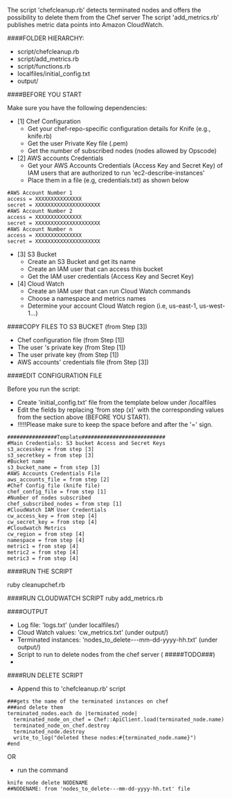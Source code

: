 The script 'chefcleanup.rb' detects terminated nodes and offers the possibility to delete them from the Chef server
The script 'add_metrics.rb' publishes metric data points into Amazon CloudWatch.

####FOLDER HIERARCHY:

- script/chefcleanup.rb
- script/add_metrics.rb
- script/functions.rb
- localfiles/initial_config.txt
- output/

####BEFORE YOU START

Make sure you have the following dependencies:

- [1] Chef Configuration
   - Get your chef-repo-specific configuration details for Knife (e.g., knife.rb)
   - Get the user Private Key file (.pem)
   - Get the number of subscribed nodes (nodes allowed by Opscode)
- [2] AWS accounts Credentials 
   - Get your AWS Accounts Credentials (Access Key and Secret Key) of IAM users that are authorized to run 'ec2-describe-instances'
   - Place them in a file (e.g, credentials.txt) as shown below

```
#AWS Account Number 1
access = XXXXXXXXXXXXXXX
secret = XXXXXXXXXXXXXXXXXXXXX
#AWS Account Number 2
access = XXXXXXXXXXXXXXX
secret = XXXXXXXXXXXXXXXXXXXXX
#AWS Account Number n
access = XXXXXXXXXXXXXXX
secret = XXXXXXXXXXXXXXXXXXXXX
```
- [3] S3 Bucket
   - Create an S3 Bucket and get its name
   - Create an IAM user that can access this bucket
   - Get the IAM user credentials (Access Key and Secret Key)
- [4] Cloud Watch
    - Create an IAM user that can run Cloud Watch commands
    - Choose a namespace and metrics names
    - Determine your account Cloud Watch region (i.e, us-east-1, us-west-1...)
    

####COPY FILES TO S3 BUCKET (from Step [3])

- Chef configuration file (from Step [1])
- The user 's private key (from Step [1])
- The user private key (from Step [1])
- AWS accounts' credentials file (from Step [3])
    
####EDIT CONFIGURATION FILE

Before you run the script:
- Create 'initial_config.txt' file from the template below under /localfiles
- Edit the fields by replacing 'from step (x)' with the corresponding values from the section above (BEFORE YOU START). 
- !!!!!Please make sure to keep the space before and after the '=' sign.

```
################Template###########################
#Main Credentials: S3 bucket Access and Secret Keys
s3_accesskey = from step [3]
s3_secretkey = from step [3]
#Bucket name
s3_bucket_name = from step [3]
#AWS Accounts Credentials File
aws_accounts_file = from step [2]
#Chef Config file (knife file)
chef_config_file = from step [1]
#Number of nodes subscribed
chef_subscribed_nodes = from step [1]
#CloudWatch IAM User Credentials
cw_access_key = from step [4]
cw_secret_key = from step [4]
#Cloudwatch Metrics
cw_region = from step [4]
namespace = from step [4]
metric1 = from step [4]
metric2 = from step [4]
metric3 = from step [4]
```

####RUN THE SCRIPT

ruby cleanupchef.rb


####RUN CLOUDWATCH SCRIPT
ruby add_metrics.rb

####OUTPUT

- Log file: 'logs.txt' (under localfiles/)
- Cloud Watch values: 'cw_metrics.txt' (under output/)
- Terminated instances: 'nodes_to_delete---mm-dd-yyyy-hh.txt' (under output/)
- Script to run to delete nodes from the chef server ( #####TODO###)
- 
####RUN DELETE SCRIPT

- Append this to 'chefcleanup.rb' script

```
###gets the name of the terminated instances on chef 
###and delete them
terminated_nodes.each do |terminated_node|
  terminated_node_on_chef = Chef::ApiClient.load(terminated_node.name)
  terminated_node_on_chef.destroy
  terminated_node.destroy
  write_to_log("deleted these nodes:#{terminated_node.name}")
#end
```
OR         
- run the command 

```
knife node delete NODENAME
##NODENAME: from 'nodes_to_delete---mm-dd-yyyy-hh.txt' file 
```




